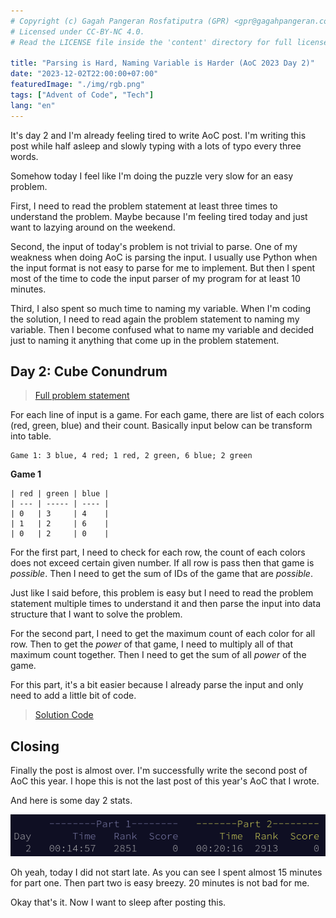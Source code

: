 ```yaml
---
# Copyright (c) Gagah Pangeran Rosfatiputra (GPR) <gpr@gagahpangeran.com>.
# Licensed under CC-BY-NC 4.0.
# Read the LICENSE file inside the 'content' directory for full license text.

title: "Parsing is Hard, Naming Variable is Harder (AoC 2023 Day 2)"
date: "2023-12-02T22:00:00+07:00"
featuredImage: "./img/rgb.png"
tags: ["Advent of Code", "Tech"]
lang: "en"
---
```


It's day 2 and I'm already feeling tired to write AoC post. I'm writing this
post while half asleep and slowly typing with a lots of typo every three words.

<!-- excerpt -->

Somehow today I feel like I'm doing the puzzle very slow for an easy problem.

First, I need to read the problem statement at least three times to understand
the problem. Maybe because I'm feeling tired today and just want to lazying
around on the weekend.

Second, the input of today's problem is not trivial to parse. One of my weakness
when doing AoC is parsing the input. I usually use Python when the input format
is not easy to parse for me to implement. But then I spent most of the time to
code the input parser of my program for at least 10 minutes.

Third, I also spent so much time to naming my variable. When I'm coding the
solution, I need to read again the problem statement to naming my variable. Then
I become confused what to name my variable and decided just to naming it
anything that come up in the problem statement.

## Day 2: Cube Conundrum

> [Full problem statement][problem]

For each line of input is a game. For each game, there are list of each colors
(red, green, blue) and their count. Basically input below can be transform into
table.

```
Game 1: 3 blue, 4 red; 1 red, 2 green, 6 blue; 2 green
```

**Game 1**

```
| red | green | blue |
| --- | ----- | ---- |
| 0   | 3     | 4    |
| 1   | 2     | 6    |
| 0   | 2     | 0    |
```

For the first part, I need to check for each row, the count of each colors does
not exceed certain given number. If all row is pass then that game is
_possible_. Then I need to get the sum of IDs of the game that are _possible_.

Just like I said before, this problem is easy but I need to read the problem
statement multiple times to understand it and then parse the input into data
structure that I want to solve the problem.

For the second part, I need to get the maximum count of each color for all row.
Then to get the _power_ of that game, I need to multiply all of that maximum
count together. Then I need to get the sum of all _power_ of the game.

For this part, it's a bit easier because I already parse the input and only need
to add a little bit of code.

> [Solution Code][solution]

## Closing

Finally the post is almost over. I'm successfully write the second post of AoC
this year. I hope this is not the last post of this year's AoC that I wrote.

And here is some day 2 stats.

![Day 2 Stats](./img/stats.png "Slow Start Because of My Stupidity")

Oh yeah, today I did not start late. As you can see I spent almost 15 minutes
for part one. Then part two is easy breezy. 20 minutes is not bad for me.

Okay that's it. Now I want to sleep after posting this.

[problem]: https://adventofcode.com/2023/day/2
[solution]:
  https://github.com/gagahpangeran/advent-of-code/blob/master/2023/02/sol.py
